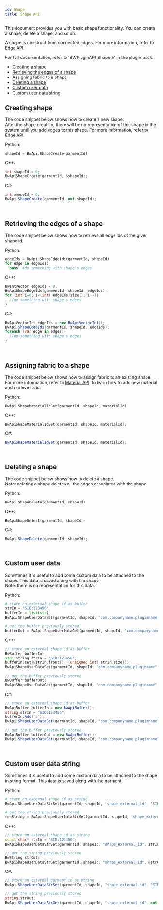 ```yaml
---
id: Shape
title: Shape API
---
```


This document provides you with basic shape functionality. You can create a shape, delete a shape, and so on.

A shape is construct from connected edges. For more information, refer  to [Edge API](edge.md).<br/>

For full documentation, refer to 'BWPluginAPI_Shape.h' in the plugin pack.

* [Creating a shape](#create-shape)
* [Retrieving the edges of a shape](#shape-edges)
* [Assigning fabric to a shape](#assign-fabric)
* [Deleting a shape](#delete-shape)
* [Custom user data](#custom-user-data)
* [Custom user data string](#custom-user-data-string)

<a name="create-shape"></a>
## Creating shape
The code snippet below shows how to create a new shape. <br/>
After the shape creation, there will be no representation of this shape in the system until you add edges to this shape. For more information, refer to [Edge API](edge.md).

Python:
```python
shapeId = BwApi.ShapeCreate(garmentId)
```
C++:
```cpp
int shapeId = 0;
BwApiShapeCreate(garmentId, &shapeId);
```
C#:
```csharp
int shapeId = 0;
BwApi.ShapeCreate(garmentId, out shapeId);
```
<br/>

<a name="shape-edges"></a>
## Retrieving the edges of a shape
The code snippet below shows how to retrieve all edge ids of the given shape id.

Python:
```python
edgeIds = BwApi.ShapeEdgeIds(garmentId, shapeId)
for edge in edgeIds:
  pass  #do something with shape's edges
```
C++:
```cpp
BwIntVector edgeIds = 0;
BwApiShapeEdgeIds(garmentId, shapeId, edgeIds);
for (int i=0; i<(int) edgeIds.size(); i++){
  //do something with shape's edges
}
```
C#:
```csharp
BwApiVectorInt edgeIds = new BwApiVectorInt();
BwApi.ShapeEdgeIds(garmentId, shapeId, edgeIds);
foreach (var edge in edges){
  //do something with shape's edges
}
```
<br/>

<a name="assign-fabric"></a>
## Assigning fabric to a shape
The code snippet below shows how to assign fabric to an existing shape. <br/>
For more information, refer to [Material API](material.md). to learn how to add new material and retrieve its id.

Python:
```python
BwApi.ShapeMaterialIdSet(garmentId, shapeId, materialId)
```
C++:
```cpp
BwApiShapeMaterialIdSet(garmentId, shapeId, materialId);
```
C#:
```csharp
BwApiShapeMaterialIdSet(garmentId, shapeId, materialId);
```
<br/>

<a name="delete-shape"></a>
## Deleting a shape
The code snippet below shows how to delete a shape. <br/>
Note: deleting a shape deletes all the edges associated with the shape.

Python:
```python
BwApi.ShapeDelete(garmentId, shapeId)
```
C++:
```cpp
BwApiShapeDelest(garmentId, shapeId);
```
C#:
```csharp
BwApi.ShapeDelete(garmentId, shapeId);
```
<br/>

<a name="custom-user-data"></a>
## Custom user data
Sometimes it is useful to add some custom data to be attached to the shape. This data is saved along with the shape <br/>
Note: there is no representation for this data.

Python:
```python
# store an external shape id as buffer
strIn = 'SID:123456'
bufferIn = list(str)
BwApi.ShapeUserDataSet(garmentId, shapeId, 'com.companyname.pluginname', 'shape_external_id', bufferIn)

# get the buffer previously stored
bufferOut = BwApi.ShapeUserDataGet(garmentId, shapeId, 'com.companyname.pluginname', 'shape_external_id')
```
C++:
```cpp
// store an external shape id as buffer
BwBuffer bufferIn;
std::string strIn = "SID:123456";
bufferIn.set(&strIn.front(), (unsigned int) strIn.size());
BwApiShapeUserDataSet(garmentId, shapeId, "com.companyname.pluginname", "shape_external_id", bufferIn);

// get the buffer previously stored
BwBuffer bufferOut;
BwApiShapeUserDataGet(garmentId, shapeId, "com.companyname.pluginname", "shape_external_id", bufferOut);
```
C#:
```csharp
// store an external shape id as buffer
BwApiBuffer bufferIn = new BwApiBuffer();
string strIn = "SID:123456";
bufferIn.Add('a');
BwApi.ShapeUserDataSet(garmentId, shapeId, "com.companyname.pluginname", "shape_external_id", bufferIn);

// get the buffer previously stored
BwApiBuffer bufferOut = new BwApiBuffer();
BwApi.ShapeUserDataGet(garmentId, shapeId, "com.companyname.pluginname", "shape_external_id", bufferOut);
```
<br/>

<a name="custom-user-data-string"></a>
## Custom user data string
Sometimes it is useful to add some custom data to be attached to the shape in string format. This data is saved along with the garment <br/>

Python:
```python
# store an external shape id as string
BwApi.ShapeUserDataStrSet(garmentId, shapeId, 'shape_external_id', 'SID:123456')

# get the string previously stored
resString = BwApi.ShapeUserDataStrGet(garmentId, shapeId, 'shape_external_id')
```
C++:
```cpp
// store an external shape id as string
const char* strIn = "SID:123456";
BwApiShapeUserDataStrSet(garmentId, shapeId, "shape_external_id", strIn);

// get the string previously stored
BwString strOut;
BwApiShapeUserDataStrGet(garmentId, shapeId, "shape_external_id", &strOut);
```
C#:
```csharp
// store an external garment id as string
BwApi.ShapeUserDataStrSet(garmentId, shapeId, "shape_external_id", "SID:123456");

// get the string previously stored
string strOut;
BwApi.ShapeUserDataStrGet(garmentId, shapeId, "shape_external_id", out strOut);
```
<br/>

